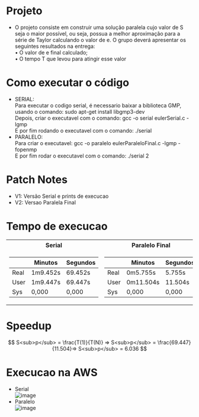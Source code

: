 # Projeto
- O projeto consiste em construir uma solução paralela cujo valor de S seja o maior possível, ou seja,
possua a melhor aproximação para a série de Taylor calculando o valor de e. O grupo deverá
apresentar os seguintes resultados na entrega: <br>
• O valor de e final calculado;<br>
• O tempo T que levou para atingir esse valor <br>

# Como executar o código
- SERIAL:<br>
Para executar o codigo serial, é necessario baixar a biblioteca GMP, usando o comando: sudo apt-get install libgmp3-dev<br>
Depois, criar o executavel com o comando: gcc -o serial eulerSerial.c -lgmp<br>
E por fim rodando o executavel com o comando: ./serial<br>
- PARALELO:<br>
Para criar o executavel: gcc -o paralelo eulerParaleloFinal.c -lgmp -fopenmp<br>
E por fim rodar o executavel com o comando: ./serial 2<br>
# Patch Notes
- V1: Versão Serial e prints de execucao
- V2: Versao Paralela Final
# Tempo de execucao
<table>
<tr><th>Serial </th><th>Paralelo Final</th></tr>
<tr><td>

|&nbsp;|Minutos|Segundos|
|--|--|--|
|Real|1m9.452s|69.452s|
|User|1m9.447s|69.447s|
|Sys|0,000|0,000|
  
</td><td>

|&nbsp;|Minutos|Segundos|
|--|--|--|
|Real|0m5.755s|5.755s|
|User|0m11.504s|11.504s|
|Sys|0,000|0,000|
  
</td></tr> </table>

# Speedup

$$
S<sub>p</sub> = \frac{T(1)}{T(N)} => S<sub>p</sub> = \frac{69.447}{11.504}=> S<sub>p</sub> = 6.036
$$

# Execucao na AWS
- Serial <br>
![image](https://user-images.githubusercontent.com/83303272/236924653-10673381-236c-4dec-a30f-d841d6010f3b.png)
- Paralelo <br>
![image](https://github.com/LucasGCLMartins/Computacao_Paralela/assets/83303272/6dfcd1a6-de0d-484f-9443-99d28c5418f8)



